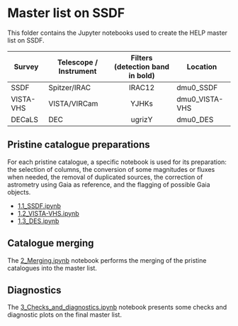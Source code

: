 # Master list on SSDF

This folder contains the Jupyter notebooks used to create the HELP master list on
SSDF. 

| Survey | Telescope / Instrument  | Filters (detection band in bold)  | Location        |
|--------|-------------------------|:---------------------------------:|-----------------|
| SSDF   | Spitzer/IRAC            |  IRAC12                           | dmu0_SSDF       |
| VISTA-VHS      | VISTA/VIRCam        | YJHKs                         | dmu0_VISTA-VHS  |   
| DECaLS        | DEC              | ugrizY                            | dmu0_DES        |



## Pristine catalogue preparations

For each pristine catalogue, a specific notebook is used for its preparation:
the selection of columns, the conversion of some magnitudes or fluxes when
needed, the removal of duplicated sources, the correction of astrometry using
Gaia as reference, and the flagging of possible Gaia objects.

- [1.1_SSDF.ipynb](1.1_SSDF.ipynb) 
- [1.2_VISTA-VHS.ipynb](1.2_VISTA-VHS.ipynb) 
- [1.3_DES.ipynb](1.3_DES.ipynb) 


## Catalogue merging

The [2_Merging.ipynb](2_Merging.ipynb) notebook performs the merging of the
pristine catalogues into the master list.

## Diagnostics

The [3_Checks_and_diagnostics.ipynb](3_Checks_and_diagnostics.ipynb) notebook
presents some checks and diagnostic plots on the final master list.
